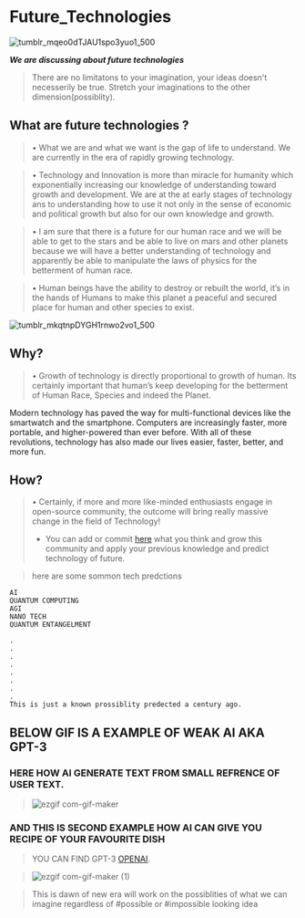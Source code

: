 # Future_Technologies

![tumblr_mqeo0dTJAU1spo3yuo1_500](https://user-images.githubusercontent.com/58439868/132955776-7ef64407-441c-4cc1-926a-d67c975cae17.gif)




***We are discussing about future technologies***

>There are no limitatons to your imagination, your ideas doesn't necesserily be true. 
Stretch your imaginations to the other dimension(possiblity).







## What are future technologies ?



> •	What we are and what we want is the gap of life to understand. We are currently in the era of rapidly growing technology. 
 
 
> •	Technology and Innovation is more than miracle for humanity which exponentially increasing our knowledge of understanding toward growth and development. We are at the at early stages of technology ans to understanding  how to use it not only in the sense of economic and political growth but also for our own knowledge and growth.


> •	I am sure that there is a future for our human race and we will be able to get to the stars and be able to live on mars and other planets because we will have a better understanding of technology and apparently be able to manipulate the laws of physics for the betterment of human race.


> •	Human beings have the ability to destroy or rebuilt the world, it’s in the hands of Humans to make this planet a peaceful and secured place for human and other species to exist.


![tumblr_mkqtnpDYGH1rnwo2vo1_500](https://user-images.githubusercontent.com/58439868/132955796-8ab9ca97-edd4-4caf-8c0e-8b74142438a3.gif)






## Why?  

> •	Growth of technology is directly proportional to growth of human. Its certainly important that human’s keep developing for the betterment of Human Race, Species and indeed the Planet. 


Modern technology has paved the way for multi-functional devices like the smartwatch
and the smartphone. Computers are increasingly faster, more portable, and higher-powered than ever
before. With all of these revolutions, technology has also made our lives easier, faster, better, and more fun.


## How?   

>  •	Certainly, if more and more like-minded enthusiasts engage in open-source community, the outcome will bring really massive change in the field of Technology! 
>- You can add or commit [here](google.com) what you think and grow this community and apply your previous knowledge and predict technology of future.




>here are some sommon tech predctions

```
AI
QUANTUM COMPUTING
AGI
NANO TECH
QUANTUM ENTANGELMENT

.
.
.
.
.
.
.
.
This is just a known prossiblity predected a century ago. 
```




## BELOW GIF IS A EXAMPLE OF WEAK AI AKA GPT-3


### HERE HOW AI GENERATE TEXT FROM SMALL REFRENCE OF USER TEXT.

>![ezgif com-gif-maker](https://user-images.githubusercontent.com/58439868/132951848-d0726234-25b2-4332-9c5e-d8211e962ec6.gif)


### AND THIS IS SECOND EXAMPLE HOW AI CAN GIVE YOU RECIPE OF YOUR FAVOURITE DISH


>YOU CAN FIND GPT-3 [OPENAI](https://openai.com/).

>![ezgif com-gif-maker (1)](https://user-images.githubusercontent.com/58439868/132952594-de419c3f-f863-4fe7-85ab-a77b2a9e98b9.gif)







>This is dawn of new era will work on the possiblities of what we can imagine regardless of #possible or #impossible looking idea 
